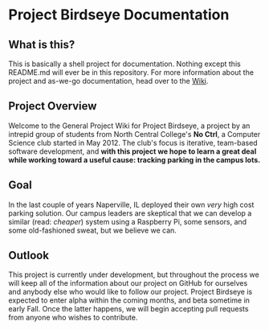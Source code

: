 Project Birdseye Documentation
==============================

What is this?
---------
This is basically a shell project for documentation. Nothing except this README.md will ever be in this
repository. For more information about the project and as-we-go documentation, head over to the
[Wiki](https://github.com/noctrl/project-birdseye-doc/wiki).

Project Overview
----------------
Welcome to the General Project Wiki for Project Birdseye, a project by an intrepid group of students from North Central College's **No Ctrl**, a Computer Science club started in May 2012. The club's focus is iterative, team-based software development, and **with this project we hope to learn a great deal while working toward a useful cause: tracking parking in the campus lots.**

Goal
----
In the last couple of years Naperville, IL deployed their own *very* high cost parking solution. Our campus leaders are skeptical that we can develop a similar (read: *cheaper*) system using a Raspberry Pi, some sensors, and some old-fashioned sweat, but we believe we can.

Outlook
-------
This project is currently under development, but throughout the process we will keep all of the information about our project on GitHub for ourselves and anybody else who would like to follow our project. Project Birdseye is expected to enter alpha within the coming months, and beta sometime in early Fall. Once the latter happens, we will begin accepting pull requests from anyone who wishes to contribute.


